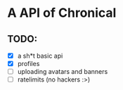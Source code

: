 # A API of Chronical

## TODO:

 - [x] a sh*t basic api
 - [x] profiles
 - [ ] uploading avatars and banners
 - [ ] ratelimits (no hackers :>)